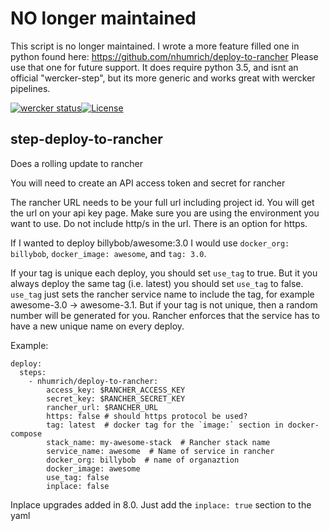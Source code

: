 # NO longer maintained

This script is no longer maintained. I wrote a more feature filled one in python found here: https://github.com/nhumrich/deploy-to-rancher
Please use that one for future support. It does require python 3.5, and isnt an official "wercker-step", but its more generic and works great with wercker pipelines.




[![wercker status](https://app.wercker.com/status/ff788e3e0eb4b14e7c3363fb0f64789e/m/master "wercker status")](https://app.wercker.com/project/bykey/ff788e3e0eb4b14e7c3363fb0f64789e)[![License](http://img.shields.io/:license-mit-blue.svg)](http://doge.mit-license.org)
## step-deploy-to-rancher

Does a rolling update to rancher

You will need to create an API access token and secret for rancher

The rancher URL needs to be your full url including project id. You will get the url on your api key page. Make sure you are using the environment you want to use. Do not include http/s in the url. There is an option for https.

If I wanted to deploy billybob/awesome:3.0 I would use `docker_org: billybob`, `docker_image: awesome`, and `tag: 3.0`.

If your tag is unique each deploy, you should set `use_tag` to true. But it you always deploy the same tag (i.e. latest) you should set `use_tag` to false. `use_tag` just sets the rancher service name to include the tag, for example awesome-3.0 -> awesome-3.1. But if your tag is not unique, then a random number will be generated for you. Rancher enforces that the service has to have a new unique name on every deploy.


Example:

    deploy:
      steps:
        - nhumrich/deploy-to-rancher:
            access_key: $RANCHER_ACCESS_KEY
            secret_key: $RANCHER_SECRET_KEY
            rancher_url: $RANCHER_URL
            https: false # should https protocol be used?
            tag: latest  # docker tag for the `image:` section in docker-compose
            stack_name: my-awesome-stack  # Rancher stack name
            service_name: awesome  # Name of service in rancher
            docker_org: billybob  # name of organaztion
            docker_image: awesome
            use_tag: false
            inplace: false

Inplace upgrades added in 8.0. Just add the `inplace: true` section to the yaml
